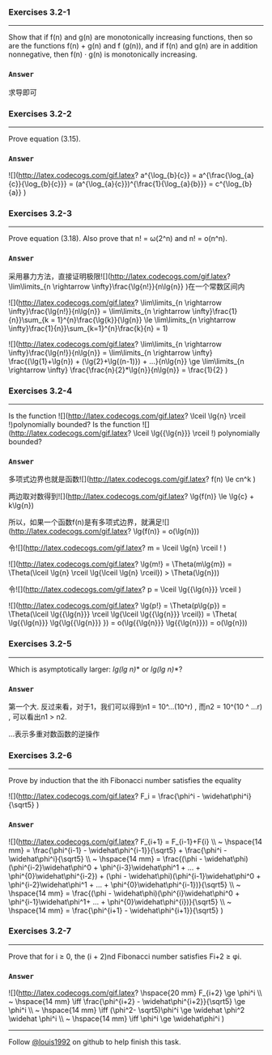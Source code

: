### Exercises 3.2-1
***
Show that if f(n) and g(n) are monotonically increasing functions, then so are the functions f(n) + g(n) and f (g(n)), and if f(n) and g(n) are in addition nonnegative, then f(n) · g(n) is monotonically increasing.

### `Answer`
求导即可


### Exercises 3.2-2
***
Prove equation (3.15).

### `Answer`
![](http://latex.codecogs.com/gif.latex? a^{\\log_{b}{c}} = a^{\\frac{\\log_{a}{c}}{\\log_{b}{c}}}
= \(a^{\\log_{a}{c}}\)^{\\frac{1}{\\log_{a}{b}}} 
= c^{\\log_{b}{a}}  )


### Exercises 3.2-3
***
Prove equation (3.18). Also prove that n! = ω(2^n) and n! = o(n^n).

### `Answer`
采用暴力方法，直接证明极限![](http://latex.codecogs.com/gif.latex? \\lim\\limits_{n \\rightarrow  \\infty}\\frac{\\lg{n!}}{n\\lg{n}} )在一个常数区间内 

![](http://latex.codecogs.com/gif.latex? \\lim\\limits_{n \\rightarrow \\infty}\\frac{\\lg{n!}}{n\\lg{n}} = \\lim\\limits_{n \\rightarrow \\infty}\\frac{1}{n}}\\sum_{k = 1}^{n}\\frac{\\lg{k}}{\\lg{n}} 
\\le \\lim\\limits_{n \\rightarrow \\infty}\\frac{1}{n}}\\sum_{k=1}^{n}\\frac{k}{n} = 1)

![](http://latex.codecogs.com/gif.latex? \\lim\\limits_{n \\rightarrow \\infty}\\frac{\\lg{n!}}{n\\lg{n}} = \\lim\\limits_{n \\rightarrow \\infty} \\frac{\(\\lg{1}+\\lg{n}\) + \(\\lg{2}+\\lg{\(n-1\)}\) + ...}{n\\lg{n}} \\ge \\lim\\limits_{n \\rightarrow \\infty} \\frac{\\frac{n}{2}*\\lg{n}}{n\\lg{n}} = \\frac{1}{2} )

### Exercises 3.2-4
***
Is the function ![](http://latex.codecogs.com/gif.latex? \\lceil \\lg{n} \\rceil !)polynomially bounded? Is the function ![](http://latex.codecogs.com/gif.latex? \\lceil \\lg{{\\lg{n}}} \\rceil !) polynomially bounded?

### `Answer`
多项式边界也就是函数![](http://latex.codecogs.com/gif.latex? f\(n\) \\le cn^k )

两边取对数得到![](http://latex.codecogs.com/gif.latex? \\lg{f\(n\)}  \\le \\lg{c} + k\\lg{n}) 

所以，如果一个函数f(n)是有多项式边界，就满足![](http://latex.codecogs.com/gif.latex? \\lg{f\(n\)} = o\(\\lg{n}\))

令![](http://latex.codecogs.com/gif.latex? m = \\lceil \\lg{n} \\rceil ! )

![](http://latex.codecogs.com/gif.latex? \\lg{m!} = \\Theta\(m\\lg{m}\) = \\Theta\(\\lceil \\lg{n} \\rceil \\lg{\\lceil \\lg{n} \\rceil}\) > \\Theta\(\\lg{n}\)) 

令![](http://latex.codecogs.com/gif.latex? p = \\lceil \\lg{{\\lg{n}}} \\rceil )

![](http://latex.codecogs.com/gif.latex? \\lg{p!} = \\Theta\(p\\lg{p}\) = \\Theta\(\\lceil \\lg{{\\lg{n}}} \\rceil \\lg{\\lceil \\lg{{\\lg{n}}} \\rceil}\) = 
\\Theta\( \\lg{{\\lg{n}}} \\lg{\\lg{{\\lg{n}}} }\) = 
o\(\\lg{{\\lg{n}}} \\lg{{\\lg{n}}}\) = o\(\\lg{n}\)) 

### Exercises 3.2-5
***
Which is asymptotically larger: **lg(lg* n)** or **lg*(lg n)**?

### `Answer`
第一个大.
反过来看，对于1，我们可以得到n1 = 10^...(10^r) , 而n2 = 10^(10 ^ ...r) , 可以看出n1 > n2.

...表示多重对数函数的逆操作

### Exercises 3.2-6
***
Prove by induction that the ith Fibonacci number satisfies the equality
![](http://latex.codecogs.com/gif.latex? F_i = \\frac{\\phi^i - \\widehat\\phi^i}{\\sqrt5}  )

### `Answer`
![](http://latex.codecogs.com/gif.latex? F_{i+1} = F_{i-1}+F{i} \\\\  ~
\\hspace{14 mm} = \\frac{\\phi^{i-1} - \\widehat\\phi^{i-1}}{\\sqrt5} + \\frac{\\phi^i - \\widehat\\phi^i}{\\sqrt5} \\\\  ~
\\hspace{14 mm} = \\frac{\(\\phi - \\widehat\\phi\)\(\\phi^{i-2}\\widehat\\phi^0 + \\phi^{i-3}\\widehat\\phi^1 + ... + \\phi^{0}\\widehat\\phi^{i-2}\) + \(\\phi - \\widehat\\phi\)\(\\phi^{i-1}\\widehat\\phi^0 + \\phi^{i-2}\\widehat\\phi^1 + ... + \\phi^{0}\\widehat\\phi^{i-1}\)}{\sqrt5} \\\\  ~
\\hspace{14 mm} = \\frac{\(\\phi - \\widehat\\phi\)\(\\phi^{i}\\widehat\\phi^0 + \\phi^{i-1}\\widehat\\phi^1+ ... + \\phi^{0}\\widehat\\phi^{i}\)}{\sqrt5} \\\\  ~
\\hspace{14 mm} = \\frac{\\phi^{i+1} - \\widehat\\phi^{i+1}}{\\sqrt5}
)

### Exercises 3.2-7
***
Prove that for i ≥ 0, the (i + 2)nd Fibonacci number satisfies Fi+2 ≥ φi.

### `Answer`
![](http://latex.codecogs.com/gif.latex? \\hspace{20 mm} F_{i+2} \\ge \\phi^i \\\\  ~
\\hspace{14 mm} \\iff \frac{\\phi^{i+2} - \\widehat\\phi^{i+2}}{\sqrt5} \\ge \\phi^i \\\\  ~
\\hspace{14 mm} \\iff \(\\phi^2- \\sqrt5\)\\phi^i \\ge \\widehat \\phi^2 \\widehat \\phi^i \\\\  ~
\\hspace{14 mm} \\iff \\phi^i \\ge \\widehat\\phi^i
)


***
Follow [@louis1992](https://github.com/gzc) on github to help finish this task.

